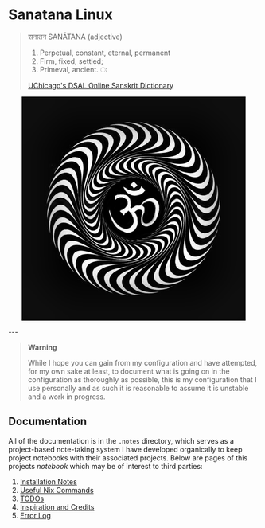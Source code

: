 # Sanatana Linux

> सनातन SANĀTANA (adjective)
>
> 1.  Perpetual, constant, eternal, permanent
> 2.  Firm, fixed, settled;
> 3.  Primeval, ancient. ः
>
> [UChicago's DSAL Online Sanskrit Dictionary](https://dsal.uchicago.edu/cgi-bin/app/apte_query.py?qs=Sanatana&matchtype=default)

<p align="center">
<img width="450px" align="center"  src="./assets/om.gif" alt="Om Puurnnam-Adah Puurnnam-Idam Puurnnaat-Puurnnam-Udacyate | Puurnnasya Puurnnam-Aadaaya Puurnnam-Eva-Avashissyate || Om Shaantih Shaantih Shaantih "  />
</p>
---

> **Warning**
>
> While I hope you can gain from my configuration and have attempted, for my own sake at least, to document what is going on in the configuration as thoroughly as possible, this is my configuration that I use personally and as such it is reasonable to assume it is unstable and a work in progress.

## Documentation

All of the documentation is in the `.notes` directory, which serves as a project-based note-taking system I have developed organically to keep project notebooks with their associated projects. Below are pages of this projects _notebook_ which may be of interest to third parties:

1. [Installation Notes](../.quicknote/3a52ce780950d4d969792a2559cd519d7ee8c727/installation.md)
1. [Useful Nix Commands](../.quicknote/3a52ce780950d4d969792a2559cd519d7ee8c727/nix-commands.md)
1. [TODOs](../.quicknote/3a52ce780950d4d969792a2559cd519d7ee8c727/todo-index.md)
1. [Inspiration and Credits](../.quicknote/3a52ce780950d4d969792a2559cd519d7ee8c727/credits.md)
1. [Error Log](../.quicknote/3a52ce780950d4d969792a2559cd519d7ee8c727/error-index.md)
